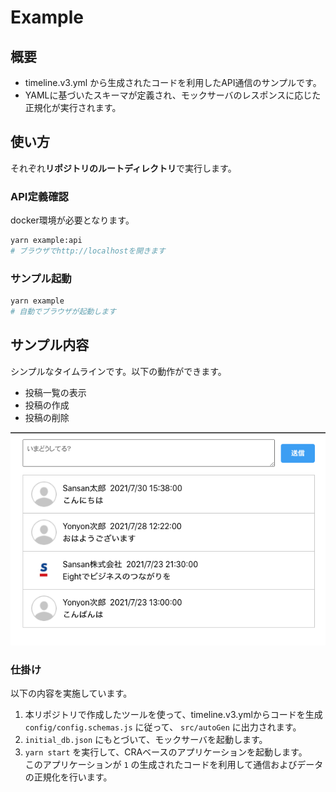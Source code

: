 # Example

## 概要

- timeline.v3.yml から生成されたコードを利用したAPI通信のサンプルです。
- YAMLに基づいたスキーマが定義され、モックサーバのレスポンスに応じた正規化が実行されます。

## 使い方
それぞれ**リポジトリのルートディレクトリ**で実行します。

### API定義確認
docker環境が必要となります。
```bash
yarn example:api
# ブラウザでhttp://localhostを開きます
```

### サンプル起動

```bash
yarn example
# 自動でブラウザが起動します
```

## サンプル内容
シンプルなタイムラインです。以下の動作ができます。
- 投稿一覧の表示
- 投稿の作成
- 投稿の削除

![sample](./resources/example-snapshot.png)

### 仕掛け
以下の内容を実施しています。
1. 本リポジトリで作成したツールを使って、timeline.v3.ymlからコードを生成  
   `config/config.schemas.js` に従って、 `src/autoGen` に出力されます。
2. `initial_db.json` にもとづいて、モックサーバを起動します。
3. `yarn start` を実行して、CRAベースのアプリケーションを起動します。  
   このアプリケーションが `1` の生成されたコードを利用して通信およびデータの正規化を行います。
